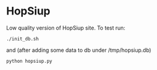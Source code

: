 # HopSiup

Low quality version of HopSiup site. To test run:

    ./init_db.sh

and (after adding some data to db under /tmp/hopsiup.db)

    python hopsiup.py

